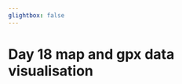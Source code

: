 ```yaml
---
glightbox: false
---
```


# Day 18 map and gpx data visualisation

<style> #map { width: auto; height: 400px; margin: 0;} </style>

<div id="map"></div>

<script> 
var mygpxurl = "/f3/en/assets/gpx/GPX18.gpx";
</script>

<script src="/f3/en/javascripts/mygpx.js"> </script>
